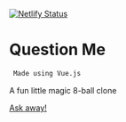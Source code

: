 [![Netlify Status](https://api.netlify.com/api/v1/badges/6fef8783-107c-4116-b574-f4ad61d5a783/deploy-status)](https://app.netlify.com/sites/aynose/deploys)

# Question Me

```bash
 Made using Vue.js
```

A fun little magic 8-ball clone
 
[Ask away!](https://aynose.netlify.app/)
